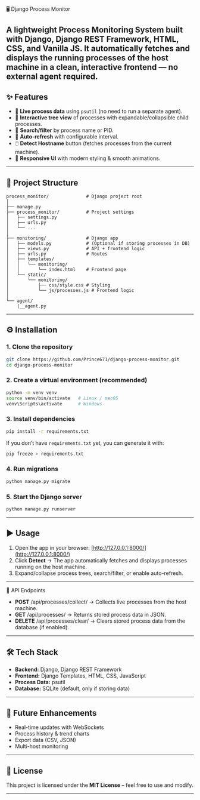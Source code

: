 🖥️ Django Process Monitor


A lightweight Process Monitoring System built with Django, Django REST Framework, HTML, CSS, and Vanilla JS.
It automatically fetches and displays the running processes of the host machine in a clean, interactive frontend — no external agent required.
---

## ✨ Features

* 📡 **Live process data** using `psutil` (no need to run a separate agent).
* 🌳 **Interactive tree view** of processes with expandable/collapsible child processes.
* 🔎 **Search/filter** by process name or PID.
* 🔄 **Auto-refresh** with configurable interval.
* 🖱️ **Detect Hostname** button (fetches processes from the current machine).
* 📱 **Responsive UI** with modern styling & smooth animations.

---

## 📂 Project Structure

```
process_monitor/              # Django project root
│
├── manage.py
├── process_monitor/          # Project settings
│   ├── settings.py
│   ├── urls.py
│   └── ...
│
├── monitoring/               # Django app
│   ├── models.py             # (Optional if storing processes in DB)
│   ├── views.py              # API + frontend logic
│   ├── urls.py               # Routes
│   ├── templates/
│   │   └── monitoring/
│   │       └── index.html    # Frontend page
│   └── static/
│       └── monitoring/
│           ├── css/style.css # Styling
│           └── js/processes.js # Frontend logic
│
└── agent/
    |__agent.py
```

---

## ⚙️ Installation

### 1. Clone the repository

```bash
git clone https://github.com/Prince671/django-process-monitor.git
cd django-process-monitor
```

### 2. Create a virtual environment (recommended)

```bash
python -m venv venv
source venv/bin/activate   # Linux / macOS
venv\Scripts\activate      # Windows
```

### 3. Install dependencies

```bash
pip install -r requirements.txt
```

If you don’t have `requirements.txt` yet, you can generate it with:

```bash
pip freeze > requirements.txt
```

### 4. Run migrations

```bash
python manage.py migrate
```

### 5. Start the Django server

```bash
python manage.py runserver
```

---

## ▶️ Usage

1. Open the app in your browser: [http://127.0.0.1:8000/](http://127.0.0.1:8000/)
2. Click **Detect** → The app automatically fetches and displays processes running on the host machine.
3. Expand/collapse process trees, search/filter, or enable auto-refresh.

---

📡 API Endpoints

* **POST** /api/processes/collect/ → Collects live processes from the host machine.
* **GET** /api/processes/ → Returns stored process data in JSON.
* **DELETE** /api/processes/clear/ → Clears stored process data from the database (if enabled).

---

## 🛠 Tech Stack

* **Backend:** Django, Django REST Framework
* **Frontend:** Django Templates, HTML, CSS, JavaScript
* **Process Data:** psutil
* **Database:** SQLite (default, only if storing data)

---

## 🚀 Future Enhancements

* Real-time updates with WebSockets
* Process history & trend charts
* Export data (CSV, JSON)
* Multi-host monitoring

---

## 📜 License

This project is licensed under the **MIT License** – feel free to use and modify.

---
